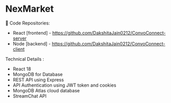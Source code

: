 # NexMarket


🔗 Code Repositories:
- React [frontend] - https://github.com/DakshitaJain0212/ConvoConnect-server
- Node [backend] - https://github.com/DakshitaJain0212/ConvoConnect-client

 Technical Details :
- React 18 
- MongoDB for Database
- REST API using Express
- API Authentication using JWT token and cookies
- MongoDB Atlas cloud database
- StreamChat API
